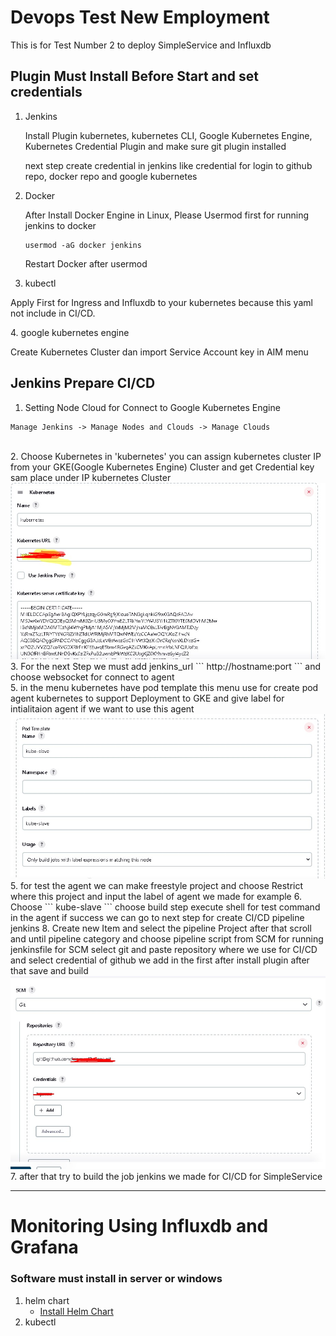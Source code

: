 # Devops Test New Employment

This is for Test Number 2 to deploy SimpleService and Influxdb

<h2>Plugin Must Install Before Start and set credentials</h2>

1. Jenkins
   <p> Install Plugin kubernetes, kubernetes CLI, Google Kubernetes Engine, Kubernetes Credential Plugin and make sure git plugin installed</p>
   <p>next step create credential in jenkins like credential for login to github repo, docker repo and google kubernetes</p>

2. Docker
    <p> After Install Docker Engine in Linux, Please Usermod first for running jenkins to docker</p>
    
    ```
    usermod -aG docker jenkins
    ```
    <p>Restart Docker after usermod<p>
3. kubectl
  <p> Apply First for Ingress and Influxdb to your kubernetes because this yaml not include in CI/CD.</p>
4. google kubernetes engine
   <p>Create Kubernetes Cluster dan import Service Account key in AIM menu</p>

<h2>Jenkins Prepare CI/CD</h2>

1. Setting Node Cloud for Connect to Google Kubernetes Engine 
```
Manage Jenkins -> Manage Nodes and Clouds -> Manage Clouds
```
<br>
2. Choose Kubernetes in 'kubernetes' you can assign kubernetes cluster IP from your GKE(Google Kubernetes Engine) Cluster and get Credential key sam place under IP kubernetes Cluster
             <img src=".screenshot/1.jpg" style="width:30px height:50px">
3. For the next Step we must add jenkins_url
   ```
   http://hostname:port
   ``` 
   and choose websocket for connect to agent<br>
5. in the menu kubernetes have pod template this menu use for create pod agent kubernetes to support Deployment to GKE and give label for intialitaion agent if we want to use this agent
             <img src=".screenshot/4.jpg" style="width:30px height:50px">
5. for test the agent we can make freestyle project and choose Restrict where this project and input the label of agent we made for example 
6. Choose
   ```
    kube-slave
   ```
choose build step execute shell for test command in the agent if success we can go to next step for create CI/CD pipeline jenkins
8. Create new Item and select the pipeline Project after that scroll and until pipeline category and choose pipeline script from SCM for running jenkinsfile for SCM select git and paste repository where we use for CI/CD and select credential of  github we add in the first after install plugin after that save and build
                <img src=".screenshot/8.jpg" style="width:30px height:50px">
7. after that try to build the job jenkins we made for CI/CD for SimpleService

<hr />
<h1>Monitoring Using Influxdb and Grafana

<h3>Software must install in server or windows</h3>

1. helm chart
   * [Install Helm Chart](https://helm.sh/docs/intro/install/)
2. kubectl
